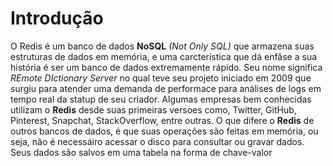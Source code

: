# Introdução
O Redis é um banco de dados **NoSQL** *(Not Only SQL)* que armazena suas estruturas de dados em memória, e uma carcterística que dá enfâse a sua história é ser um banco de dados
extremamente rápido. Seu nome significa *REmote DIctionary Server* no qual teve seu projeto iniciado em 2009 que surgiu para atender uma demanda de performace para análises de
logs em tempo real da statup de seu criador. Algumas empresas bem conhecidas utilizam o **Redis** desde suas primeiras versoes como, Twitter, GitHub, Pinterest, Snapchat, StackOverflow, entre outras. O que difere o **Redis** de outros bancos de dados, é que suas operações são feitas em memória, ou seja, não é necessáiro acessar o disco para
consultar ou gravar dados. Seus dados são salvos em uma tabela na forma de chave-valor
